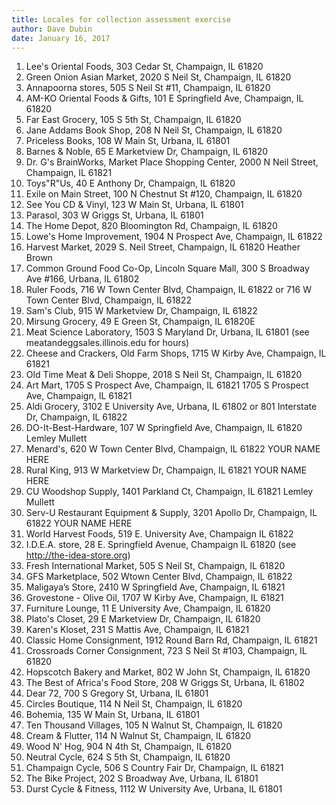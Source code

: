 ```yaml
---
title: Locales for collection assessment exercise
author: Dave Dubin
date: January 16, 2017
---
```


1. Lee's Oriental Foods, 303 Cedar St, Champaign, IL 61820
2. Green Onion Asian Market, 2020 S Neil St, Champaign, IL 61820
3. Annapoorna stores, 505 S Neil St #11, Champaign, IL 61820
4. AM-KO Oriental Foods & Gifts, 101 E Springfield Ave, Champaign, IL 61820
5. Far East Grocery, 105 S 5th St, Champaign, IL 61820
6. Jane Addams Book Shop, 208 N Neil St, Champaign, IL 61820
7. Priceless Books, 108 W Main St, Urbana, IL 61801
8. Barnes & Noble, 65 E Marketview Dr, Champaign, IL 61820
9. Dr. G's BrainWorks, Market Place Shopping Center, 2000 N Neil Street, Champaign, IL 61821
10. Toys"R"Us, 40 E Anthony Dr, Champaign, IL 61820
11. Exile on Main Street, 100 N Chestnut St #120, Champaign, IL 61820
12. See You CD & Vinyl, 123 W Main St, Urbana, IL 61801
13. Parasol, 303 W Griggs St, Urbana, IL 61801
14. The Home Depot, 820 Bloomington Rd, Champaign, IL 61820
15. Lowe's Home Improvement, 1904 N Prospect Ave, Champaign, IL 61822
16. Harvest Market, 2029 S. Neil Street, Champaign, IL 61820 Heather Brown
17. Common Ground Food Co-Op, Lincoln Square Mall, 300 S Broadway Ave #166, Urbana, IL 61802
18. Ruler Foods, 716 W Town Center Blvd, Champaign, IL 61822 or 716 W Town Center Blvd, Champaign, IL 61822
19. Sam's Club, 915 W Marketview Dr, Champaign, IL 61822
20. Mirsung Grocery, 49 E Green St, Champaign, IL 61820E
21. Meat Science Laboratory, 1503 S Maryland Dr, Urbana, IL 61801 (see meatandeggsales.illinois.edu for hours)
22. Cheese and Crackers, Old Farm Shops, 1715 W Kirby Ave, Champaign, IL 61821
23. Old Time Meat & Deli Shoppe, 2018 S Neil St, Champaign, IL 61820
24. Art Mart, 1705 S Prospect Ave, Champaign, IL 61821 1705 S Prospect Ave, Champaign, IL 61821
25. Aldi Grocery, 3102 E University Ave, Urbana, IL 61802 or 801 Interstate Dr, Champaign, IL 61822
26. DO-It-Best-Hardware, 107 W Springfield Ave, Champaign, IL 61820 Lemley Mullett
27. Menard's, 620 W Town Center Blvd, Champaign, IL 61822 YOUR NAME HERE
28. Rural King, 913 W Marketview Dr, Champaign, IL 61821 YOUR NAME HERE
29. CU Woodshop Supply, 1401 Parkland Ct, Champaign, IL 61821  Lemley Mullett
30. Serv-U Restaurant Equipment & Supply, 3201 Apollo Dr, Champaign, IL 61822 YOUR NAME HERE
31. World Harvest Foods, 519 E. University Ave, Champaign IL 61822
32. I.D.E.A. store, 28 E. Springfield Avenue, Champaign IL 61820 (see http://the-idea-store.org)
33. Fresh International Market, 505 S Neil St, Champaign, IL 61820
34. GFS Marketplace, 502 Wtown Center Blvd, Champaign, IL 61822
35. Maligaya’s Store, 2410 W Springfield Ave, Champaign, IL 61821
36. Grovestone - Olive Oil, 1707 W Kirby Ave, Champaign, IL 61821
37. Furniture Lounge, 11 E University Ave, Champaign, IL 61820
38. Plato's Closet, 29 E Marketview Dr, Champaign, IL 61820
39. Karen's Kloset, 231 S Mattis Ave, Champaign, IL 61821
40. Classic Home Consignment, 1912 Round Barn Rd, Champaign, IL 61821
41. Crossroads Corner Consignment, 723 S Neil St #103, Champaign, IL 61820
42. Hopscotch Bakery and Market, 802 W John St, Champaign, IL 61820
43. The Best of Africa's Food Store, 208 W Griggs St, Urbana, IL 61802
44. Dear 72, 700 S Gregory St, Urbana, IL 61801
45. Circles Boutique, 114 N Neil St, Champaign, IL 61820
46. Bohemia, 135 W Main St, Urbana, IL 61801
47. Ten Thousand Villages, 105 N Walnut St, Champaign, IL 61820
48. Cream & Flutter, 114 N Walnut St, Champaign, IL 61820
49. Wood N' Hog, 904 N 4th St, Champaign, IL 61820
50. Neutral Cycle, 624 S 5th St, Champaign, IL 61820
51. Champaign Cycle, 506 S Country Fair Dr, Champaign, IL 61821
52. The Bike Project, 202 S Broadway Ave, Urbana, IL 61801
53. Durst Cycle & Fitness, 1112 W University Ave, Urbana, IL 61801


